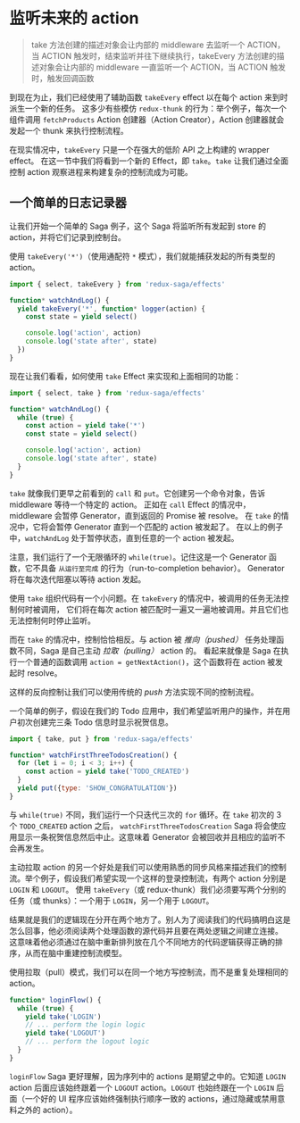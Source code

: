 # 监听未来的 action

> take 方法创建的描述对象会让内部的 middleware 去监听一个 ACTION，当 ACTION 触发时，结束监听并往下继续执行，takeEvery 方法创建的描述对象会让内部的 middleware 一直监听一个 ACTION，当 ACTION 触发时，触发回调函数

到现在为止，我们已经使用了辅助函数 `takeEvery` effect 以在每个 action 来到时派生一个新的任务。
这多少有些模仿 `redux-thunk` 的行为：举个例子，每次一个组件调用 `fetchProducts` Action 创建器（Action Creator），Action 创建器就会发起一个 thunk 来执行控制流程。

在现实情况中，`takeEvery` 只是一个在强大的低阶 API 之上构建的 wrapper effect。
在这一节中我们将看到一个新的 Effect，即 `take`。`take` 让我们通过全面控制 action 观察进程来构建复杂的控制流成为可能。

## 一个简单的日志记录器

让我们开始一个简单的 Saga 例子，这个 Saga 将监听所有发起到 store 的 action，并将它们记录到控制台。

使用 `takeEvery('*')`（使用通配符 `*` 模式），我们就能捕获发起的所有类型的 action。

```javascript
import { select, takeEvery } from 'redux-saga/effects'

function* watchAndLog() {
  yield takeEvery('*', function* logger(action) {
    const state = yield select()

    console.log('action', action)
    console.log('state after', state)
  })
}
```

现在让我们看看，如何使用 `take` Effect 来实现和上面相同的功能：

```javascript
import { select, take } from 'redux-saga/effects'

function* watchAndLog() {
  while (true) {
    const action = yield take('*')
    const state = yield select()

    console.log('action', action)
    console.log('state after', state)
  }
}
```

`take` 就像我们更早之前看到的 `call` 和 `put`。它创建另一个命令对象，告诉 middleware 等待一个特定的 action。
正如在 `call` Effect 的情况中，middleware 会暂停 Generator，直到返回的 Promise 被 resolve。
在 `take` 的情况中，它将会暂停 Generator 直到一个匹配的 action 被发起了。
在以上的例子中，`watchAndLog` 处于暂停状态，直到任意的一个 action 被发起。

注意，我们运行了一个无限循环的 `while(true)`。记住这是一个 Generator 函数，它不具备 `从运行至完成` 的行为（run-to-completion behavior）。
Generator 将在每次迭代阻塞以等待 action 发起。

使用 `take` 组织代码有一个小问题。在 `takeEvery` 的情况中，被调用的任务无法控制何时被调用，
它们将在每次 action 被匹配时一遍又一遍地被调用。并且它们也无法控制何时停止监听。

而在 `take` 的情况中，控制恰恰相反。与 action 被 *推向（pushed）* 任务处理函数不同，Saga 是自己主动 *拉取（pulling）* action 的。
看起来就像是 Saga 在执行一个普通的函数调用 `action = getNextAction()`，这个函数将在 action 被发起时 resolve。

这样的反向控制让我们可以使用传统的 *push* 方法实现不同的控制流程。

一个简单的例子，假设在我们的 Todo 应用中，我们希望监听用户的操作，并在用户初次创建完三条 Todo 信息时显示祝贺信息。

```javascript
import { take, put } from 'redux-saga/effects'

function* watchFirstThreeTodosCreation() {
  for (let i = 0; i < 3; i++) {
    const action = yield take('TODO_CREATED')
  }
  yield put({type: 'SHOW_CONGRATULATION'})
}
```

与 `while(true)` 不同，我们运行一个只迭代三次的 `for` 循环。在 `take` 初次的 3 个 `TODO_CREATED` action 之后，
`watchFirstThreeTodosCreation` Saga 将会使应用显示一条祝贺信息然后中止。这意味着 Generator 会被回收并且相应的监听不会再发生。

主动拉取 action 的另一个好处是我们可以使用熟悉的同步风格来描述我们的控制流。举个例子，假设我们希望实现一个这样的登录控制流，有两个 action 分别是 `LOGIN` 和 `LOGOUT`。
使用 `takeEvery`（或 redux-thunk）我们必须要写两个分别的任务（或 thunks）：一个用于 `LOGIN`，另一个用于 `LOGOUT`。

结果就是我们的逻辑现在分开在两个地方了。别人为了阅读我们的代码搞明白这是怎么回事，他必须阅读两个处理函数的源代码并且要在两处逻辑之间建立连接。
这意味着他必须通过在脑中重新排列放在几个不同地方的代码逻辑获得正确的排序，从而在脑中重建控制流模型。

使用拉取（pull）模式，我们可以在同一个地方写控制流，而不是重复处理相同的 action。

```javascript
function* loginFlow() {
  while (true) {
    yield take('LOGIN')
    // ... perform the login logic
    yield take('LOGOUT')
    // ... perform the logout logic
  }
}
```

`loginFlow` Saga 更好理解，因为序列中的 actions 是期望之中的。它知道 `LOGIN` action
后面应该始终跟着一个 `LOGOUT` action。`LOGOUT` 也始终跟在一个 `LOGIN` 后面（一个好的 UI 程序应该始终强制执行顺序一致的 actions，通过隐藏或禁用意料之外的 action）。
